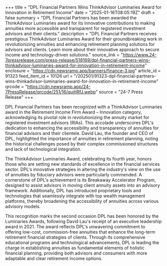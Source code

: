 +++
title = "DPL Financial Partners Wins ThinkAdvisor Luminaries Award for Innovation in Retirement Income"
date = "2025-01-16T08:05:19Z"
draft = false
summary = "DPL Financial Partners has been awarded the ThinkAdvisor Luminaries award for its innovative contributions to making annuities more accessible and transparent for registered investment advisors and their clients."
description = "DPL Financial Partners receives prestigious ThinkAdvisor Luminaries Award for their groundbreaking work in revolutionizing annuities and enhancing retirement planning solutions for advisors and clients. Learn more about their innovative approach to secure income and technology-driven solutions."
source_link = "https://www.24-7pressrelease.com/press-release/518169/dpl-financial-partners-wins-thinkadvisor-luminaries-award-for-innovation-in-retirement-income"
enclosure = "https://cdn.newsramp.app/banners/finance-3.jpg"
article_id = 91323
feed_item_id = 10126
url = "/202501/91323-dpl-financial-partners-wins-thinkadvisor-luminaries-award-for-innovation-in-retirement-income"
qrcode = "https://cdn.newsramp.app/24-7PressRelease/qrcode/251/16/quitlRfJ.webp"
source = "24-7 Press Release"
+++

<p>DPL Financial Partners has been recognized with a ThinkAdvisor Luminaries award in the Retirement Income Firm Award – Innovation category, acknowledging its pivotal role in revolutionizing the annuity market for registered investment advisors (RIAs). This accolade underscores DPL's dedication to enhancing the accessibility and transparency of annuities for financial advisors and their clientele. David Lau, the founder and CEO of DPL, highlighted the importance of annuities in retirement planning, noting the historical challenges posed by their complex commissioned structures and lack of technological integration.</p><p>The ThinkAdvisor Luminaries Award, celebrating its fourth year, honors those who are setting new standards of excellence in the financial services sector. DPL's innovative strategies in altering the industry's view on the use of annuities by fiduciary advisors were particularly commended. A cornerstone of DPL's achievement is its Breakaway Accelerator Program, designed to assist advisors in moving client annuity assets into an advisory framework. Additionally, DPL has introduced proprietary tools and technologies that seamlessly integrate with top wealth management platforms, thereby broadening the accessibility of annuities across various advisory models.</p><p>This recognition marks the second occasion DPL has been honored by the Luminaries Awards, following David Lau's receipt of an executive leadership award in 2021. The award reflects DPL's unwavering commitment to offering low-cost, commission-free annuities that enhance the long-term retirement financial strategies of clients. Through its comprehensive educational programs and technological advancements, DPL is leading the charge in establishing annuities as fundamental elements of holistic financial planning, providing both advisors and consumers with more adaptable and clear retirement income options.</p>